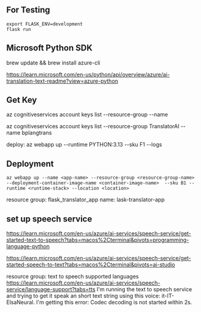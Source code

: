 

## For Testing
```commandline
export FLASK_ENV=development
flask run
```

## Microsoft Python SDK
brew update && brew install azure-cli


https://learn.microsoft.com/en-us/python/api/overview/azure/ai-translation-text-readme?view=azure-python

## Get Key
az cognitiveservices account keys list --resource-group <your-resource-group-name> --name <your-resource-name>

az cognitiveservices account keys list --resource-group TranslatorAI --name bplangtrans

deploy: az webapp up --runtime PYTHON:3.13 --sku F1 --logs

## Deployment
    az webapp up --name <app-name> --resource-group <resource-group-name> --deployment-container-image-name <container-image-name>  --sku B1 --runtime <runtime-stack> --location <location> 

resource group: flask_translator_app
name: lask-translator-app

## set up speech service
https://learn.microsoft.com/en-us/azure/ai-services/speech-service/get-started-text-to-speech?tabs=macos%2Cterminal&pivots=programming-language-python

https://learn.microsoft.com/en-us/azure/ai-services/speech-service/get-started-speech-to-text?tabs=macos%2Cterminal&pivots=ai-studio

resource group: 
text to speech supported languages
https://learn.microsoft.com/en-us/azure/ai-services/speech-service/language-support?tabs=tts
I'm running the text to speech service and trying to get it speak an short text string using this voice: it-IT-ElsaNeural.  I'm getting this error:  Codec decoding is not started within 2s. 
